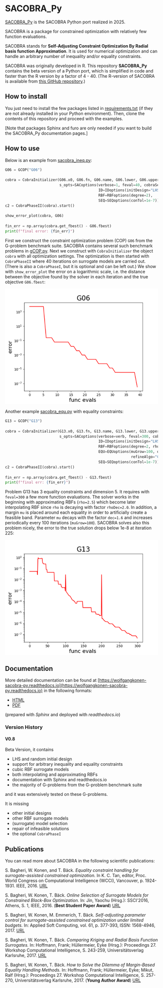 # SACOBRA_Py
[SACOBRA_Py](https://github.com/WolfgangKonen/SACOBRA_Py) is the SACOBRA Python port realized in 2025.

SACOBRA is a package for constrained optimization with relatively few function evaluations.

SACOBRA stands for **Self-Adjusting Constraint Optimization By Radial basis function Approximation**. It is used for numerical optimization and can handle an arbitrary number of inequality and/or equality constraints.

SACOBRA was originally developed in R. This repository **SACOBRA_Py** contains the beta version of a Python port, which is simplified in code and faster than the R version by a factor of 4 - 40. (The R-version of SACOBRA is available from [this GitHub repository](https://github.com/WolfgangKonen/SACOBRA).)

## How to install

You just need to install the few packages listed in [requirements.txt](./requirements.txt) (if they are not already installed in your Python environment). Then, clone the contents of this repository and proceed with the examples.

[Note that packages Sphinx and furo are only needed if you want to build the SACOBRA_Py documentation pages.]

## How to use
Below is an example from [sacobra_ineq.py](./demo/sacobra_ineq.py): 

```Python
G06 = GCOP("G06")

cobra = CobraInitializer(G06.x0, G06.fn, G06.name, G06.lower, G06.upper, G06.is_equ, solu=G06.solu,
                         s_opts=SACoptions(verbose=1, feval=40, cobraSeed=42,
                                           ID=IDoptions(initDesign="LHS", initDesPoints=6),
                                           RBF=RBFoptions(degree=2),
                                           SEQ=SEQoptions(conTol=1e-7)))
c2 = CobraPhaseII(cobra).start()

show_error_plot(cobra, G06)

fin_err = np.array(cobra.get_fbest() - G06.fbest)
print(f"final error: {fin_err}")
```

First we construct the constraint optimization problem (COP) ``G06`` from the G-problem benchmark suite.  SACOBRA contains several such benchmark problems in [gCOP.py](./src/gCOP.py). Next we construct with ``CobraInitializer`` the object ``cobra`` with all optimization settings. The optimization is then started with ``CobraPhaseII`` where 40 iterations on surrogate models are carried out. (There is also a ``CobraPhaseI``, but it is optional and can be left out.) We show with ``show_error_plot`` the error on a logarithmic scale, i.e. the distance between the objective found by the solver in each iteration and the true objective ``G06.fbest``:

<img src="demo/error_plot_G06.png" alt="Error Plot G06" title="Error curve obtained by SACOBRA" width=600 />


Another example [sacobra_equ.py](./demo/sacobra_equ.py) with equality constraints:

```Python
G13 = GCOP("G13")

cobra = CobraInitializer(G13.x0, G13.fn, G13.name, G13.lower, G13.upper, G13.is_equ, solu=G13.solu,
                         s_opts=SACoptions(verbose=verb, feval=300, cobraSeed=cobraSeed,
                                           ID=IDoptions(initDesign="LHS", initDesPoints= 6 * 7 // 2),
                                           RBF=RBFoptions(degree=2, rho=2.5, rhoDec=2.0), 
                                           EQU=EQUoptions(muGrow=100, dec=1.6, equEpsFinal=1e-7,
                                                          refineAlgo="COBYLA")  # "L-BFGS-B COBYLA",
                                           SEQ=SEQoptions(conTol=1e-7)))     
c2 = CobraPhaseII(cobra).start()

fin_err = np.array(cobra.get_fbest() - G13.fbest)
print(f"final err: {fin_err}")
```

Problem G13 has 3 equality constraints and dimension 5. It requires with ``feval=300`` a few more function evaluations. The solver works in the beginning with approximating RBFs (``rho=2.5``) which become later interpolating RBF since ``rho`` is decaying with factor ``rhoDec=2.0``. In addition, a margin ``mu`` is placed around each equality in order to artificially create a feasible band. Parameter ``mu`` decays with the factor ``dec=1.6`` and increases periodically  every 100 iterations (``muGrow=100``). SACOBRA solves also this problem nicely, the error to the true solution drops below 1e-8 at iteration 225:

<img src="demo/error_plot_G13.png" alt="Error Plot G13" title="Error curve obtained by SACOBRA" width=600 />

## Documentation
<!--
| title | descr|
|-------|------|
| "bla" |blabla|
-->

More detailed documentation can be found at [https://wolfgangkonen-sacobra-py.readthedocs.io](https://wolfgangkonen-sacobra-py.readthedocs.io) in the following formats:

- [HTML](https://wolfgangkonen-sacobra-py.readthedocs.io/en/latest/)      
- [PDF](https://wolfgangkonen-sacobra-py.readthedocs.io/_/downloads/en/latest/pdf/) 

(prepared with *Sphinx* and deployed with *readthedocs.io*)


### Version History
#### V0.8
Beta Version, it contains

- LHS and random initial design
- support for arbitrary inequality and equality constraints
- cubic RBF surrogate models
- both interpolating and approximating RBFs
- documentation with Sphinx and readthedocs.io
- the majority of G-problems from the G-problem benchmark suite

and it was extensively tested on these G-problems.

It is missing

- other initial designs
- other RBF surrogate models
- (surrogate) model selection
- repair of infeasible solutions
- the optional ``CobraPhaseI``

## Publications
You can read more about SACOBRA in the following scientific publications:

S. Bagheri, W. Konen, and T. Bäck. *Equality constraint handling for surrogate-assisted
constrained optimization.* In K. C. Tan, editor, Proc. World Congress on Computational
Intelligence (WCCI), Vancouver, p. 1924-1931. IEEE, 2016.
[URL](http://www.gm.fh-koeln.de/~konen/Publikationen/Bagh16-WCCI.pdf)

S. Bagheri, W. Konen, T. Bäck. 
*Online Selection of Surrogate Models for Constrained Black-Box Optimization.*
In: Jin, Yaochu (Hrsg.): SSCI'2016, Athens, S. 1, IEEE, 2016. (**Best Student Paper Award**)
[URL](http://www.gm.fh-koeln.de/~konen/Publikationen/Bagh16-SSCI.pdf)

S. Bagheri, W. Konen, M. Emmerich, T. Bäck. 
*Self-adjusting parameter control for surrogate-assisted constrained optimization under limited budgets.*
In: Applied Soft Computing, vol. 61, p. 377-393, ISSN: 1568-4946, 2017.
[URL](http://www.gm.fh-koeln.de/ciopwebpub/Bagh17b/ASOC-SACOBRA17.pdf)

S. Bagheri, W. Konen, T. Bäck. 
*Comparing Kriging and Radial Basis Function Surrogates.*
In: Hoffmann, Frank; Hüllermeier, Eyke (Hrsg.): Proceedings 27. Workshop Computational Intelligence, S. 243-259, Universitätsverlag Karlsruhe, 2017.
[URL](https://publikationen.bibliothek.kit.edu/1000074341)

S. Bagheri, W. Konen, T. Bäck. 
*How to Solve the Dilemma of Margin-Based Equality Handling Methods.*
In: Hoffmann, Frank; Hüllermeier, Eyke; Mikut, Ralf (Hrsg.): Proceedings 27. Workshop Computational Intelligence, S. 257-270, Universitätsverlag Karlsruhe, 2017. (**Young Author Award**)
[URL](https://blogs.gm.fh-koeln.de/ciop/files/2018/12/GMA2018.pdf)
